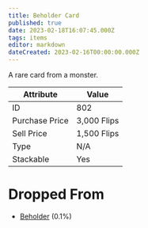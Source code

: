 ```yaml
---
title: Beholder Card
published: true
date: 2023-02-18T16:07:45.000Z
tags: items
editor: markdown
dateCreated: 2023-02-16T00:00:00.000Z
---
```


A rare card from a monster.

|Attribute|Value|
|-|-|
|ID|802|
|Purchase Price|3,000 Flips|
|Sell Price|1,500 Flips|
|Type|N/A|
|Stackable|Yes|


# Dropped From
 * [Beholder](/monsters/beholder.md) (0.1%)
